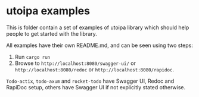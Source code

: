 # utoipa examples

This is folder contain a set of examples of utoipa library which should help people to get started
with the library.

All examples have their own README.md, and can be seen using two steps:

1. Run `cargo run`
2. Browse to `http://localhost:8080/swagger-ui/` or `http://localhost:8080/redoc` or `http://localhost:8080/rapidoc`.

`Todo-actix`, `todo-axum` and `rocket-todo` have Swagger UI, Redoc and RapiDoc setup, others have Swagger UI 
if not explicitly stated otherwise.
